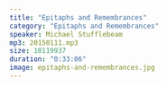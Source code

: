 ```yaml
---
title: "Epitaphs and Remembrances"
category: "Epitaphs and Remembrances"
speaker: Michael Stufflebeam
mp3: 20150111.mp3
size: 10119937
duration: "0:33:06"
image: epitaphs-and-remembrances.jpg
---
```


